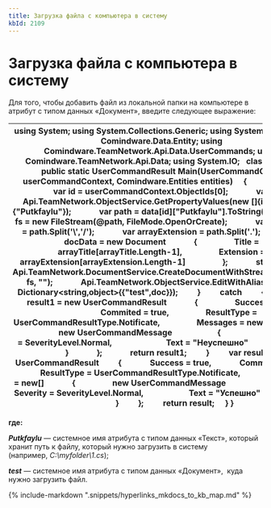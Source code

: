 ```yaml
---
title: Загрузка файла с компьютера в систему
kbId: 2109
---
```


# Загрузка файла с компьютера в систему

Для того, чтобы добавить файл из локальной папки на компьютере в атрибут с типом данных «Документ», введите следующее выражение:

| using System; using System.Collections.Generic; using System.Linq; using Comindware.Data.Entity; using Comindware.TeamNetwork.Api.Data.UserCommands; using Comindware.TeamNetwork.Api.Data; using System.IO;   class Script {     public static UserCommandResult Main(UserCommandContext userCommandContext, Comindware.Entities entities)     {         try         {             var id = userCommandContext.ObjectIds[0];             var data = Api.TeamNetwork.ObjectService.GetPropertyValues(new []{id}, new []{"Putkfaylu"});             var path = data[id]["Putkfaylu"].ToString();             var fs = new FileStream(@path, FileMode.OpenOrCreate);             var arrayTitle = path.Split('\\','/');             var arrayExtension = path.Split('.');             var docData = new Document             {                 Title = arrayTitle[arrayTitle.Length-1],                 Extension = arrayExtension[arrayExtension.Length-1]                 };             string doc = Api.TeamNetwork.DocumentService.CreateDocumentWithStream(docData, fs, "");             Api.TeamNetwork.ObjectService.EditWithAlias(id, new Dictionary<string,object>{{"test",doc}});         }         catch         {             var result1 = new UserCommandResult             {                 Success = true,                 Commited = true,                 ResultType = UserCommandResultType.Notificate,                 Messages = new[]                 {                     new UserCommandMessage                     {                         Severity = SeverityLevel.Normal,                         Text = "Неуспешно"                         }                 }             };             return result1;         }         var result = new UserCommandResult         {             Success = true,             Commited = true,             ResultType = UserCommandResultType.Notificate,             Messages = new[]             {                 new UserCommandMessage                 {                     Severity = SeverityLevel.Normal,                     Text = "Успешно"                     }             }         };         return result;     } } |
| --- |

**где:**

***Putkfaylu*** — системное имя атрибута с типом данных «Текст», который хранит путь к файлу, который нужно загрузить в систему (например, *C:\myfolder\1.cs*);

***test*** — системное имя атрибута с типом данных «Документ»,  куда нужно загрузить файл.

{% include-markdown ".snippets/hyperlinks_mkdocs_to_kb_map.md" %}
